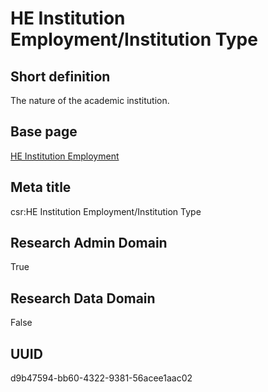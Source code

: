 # HE Institution Employment/Institution Type
## Short definition
The nature of the academic institution.
## Base page
[HE Institution Employment](https://github.com/EuroCRIS/CASRAI-Dictionairies/blob/main/Objects/HE%20Institution%20Employment.md)
## Meta title
csr:HE Institution Employment/Institution Type
## Research Admin Domain
True
## Research Data Domain
False
## UUID
d9b47594-bb60-4322-9381-56acee1aac02
